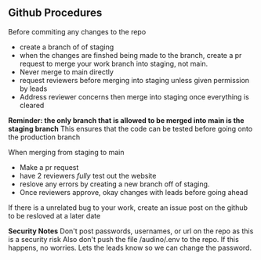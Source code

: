 ## Github Procedures
Before commiting any changes to the repo
- create a branch of of staging
- when the changes are finshed being made to the branch, create a pr request to merge your work branch into staging, not main.
- Never merge to main directly
- request reviewers before merging into staging unless given permission by leads
- Address reviewer concerns then merge into staging once everything is cleared

**Reminder: the only branch that is allowed to be merged into main is the staging branch**
This ensures that the code can be tested before going onto the production branch

When merging from staging to main
- Make a pr request
- have 2 reviewers *fully* test out the website
- reslove any errors by creating a new branch off of staging. 
- Once reviewers approve, okay changes with leads before going ahead

If there is a unrelated bug to your work, create an issue post on the github to be resloved at a later date

**Security Notes**
Don't post passwords, usernames, or url on the repo as this is a security risk
Also don't push the file /audino/.env to the repo. 
If this happens, no worries. Lets the leads know so we can change the password.